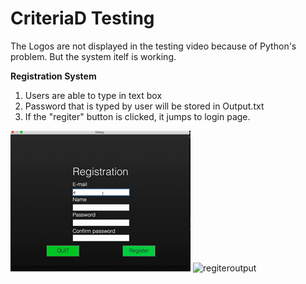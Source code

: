 # CriteriaD Testing #
The Logos are not displayed in the testing video because of Python's problem.
But the system itelf is working.

**Registration System**
1. Users are able to type in text box
1. Password that is typed by user will be stored in Output.txt
1. If the "regiter" button is clicked, it jumps to login page.

![regitrationtest](Registration.gif)
![regiteroutput](Regitration_output.JPG)
